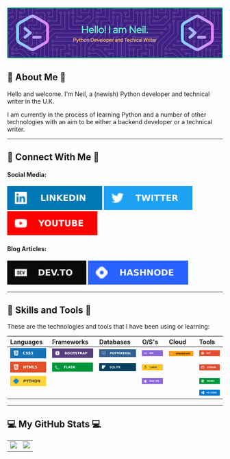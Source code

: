 ![Header](assets/images/header.png)

## :information_desk_person:  About Me  :information_desk_person:

Hello and welcome. I'm Neil, a (newish) Python developer and technical writer in the U.K.  

I am currently in the process of learning Python and a number of other technologies with
an aim to be either a backend developer or a technical writer.

---
## :iphone: Connect With Me  :iphone:

#### Social Media:  

[![LinkedIn!](/assets/images/social/linkedin.svg "LinkedIn")](https://www.linkedin.com/in/neil-allwood/) 
[![Twitter](/assets/images/social/twitter.svg "Twitter")](https://twitter.com/dev_neil_a) 
[![YouTube](/assets/images/social/youtube.svg "YouTube")](https://www.youtube.com/channel/UCiIcRgJwakk5Y01goFsiRcQ) 

#### Blog Articles:

[![Dev.To](/assets/images/social/devto.svg "Dev.To")](https://dev.to/dev_neil_a)
[![Hashnode](/assets/images/social/hashnode.svg "Hashnode")](https://hashnode.com/@devneila)  

---  

## :wrench:  Skills and Tools  :wrench:

These are the technologies and tools that I have been using or learning:  
  


| Languages | Frameworks | Databases | O/S's | Cloud | Tools |
| :--- | :--- | :--- | :--- | :--- | :--- |
| ![CSS](/assets/images/badges/css.svg "CSS") | ![Bootstrap](/assets/images/badges/bootstrap.svg "Bootstrap") | ![PostgreSQL](/assets/images/badges/postgresql.svg "PostgreSQL") | ![iOS](/assets/images/badges/ios.svg "iOS") | ![AWS](/assets/images/badges/aws.svg "AWS") | ![Git](/assets/images/badges/git.svg "Git") |
| ![HTML](/assets/images/badges/html5.svg "HTML") | ![Flask](/assets/images/badges/flask.svg "Flask") | ![SQLite](/assets/images/badges/sqlite.svg "SQLite") | ![Linux](/assets/images/badges/linux.svg "Linux") | | ![GitHub](/assets/images/badges/github.svg "GitHub") |
| ![Python](/assets/images/badges/python.svg "Python") | | | ![macOS](/assets/images/badges/macos.svg "macOS") | | ![Nginx](/assets/images/badges/nginx.svg "Nginx") | 
| | | | | | ![VS Code](/assets/images/badges/vscode.svg "VS Code") |



---

## :computer:  My GitHub Stats  :computer:  

<table>
    <tr>
        <td valign="top">
            <a href="https://github.com/York13Pud?tab=repositories">
                <img src="https://github-readme-stats.vercel.app/api?username=York13Pud&show_icons=true&theme=aura" />
            </a>
        </td>
        <td valign="top">
            <a href="https://github.com/York13Pud?tab=repositories">
                <img src="https://github-readme-stats.vercel.app/api/top-langs/?username=York13Pud&layout=compact&theme=aura" />
            </a>
        </td>
    </tr>
</table>